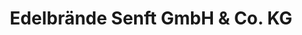 ---
title: "Edelbrände Senft GmbH & Co. KG"
url: /salem/edelbraende-senft-gmbh-und-co-kg/
shop: Spirituosen
---